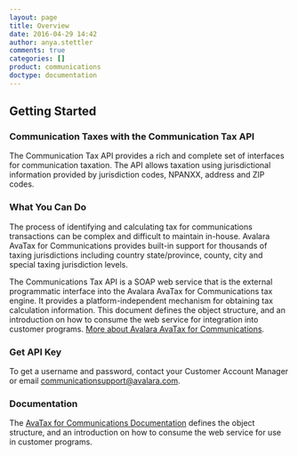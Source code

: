 ```yaml
---
layout: page
title: Overview
date: 2016-04-29 14:42
author: anya.stettler
comments: true
categories: []
product: communications
doctype: documentation
---
```

<h2>Getting Started</h2>
<h3>Communication Taxes with the Communication Tax API</h3>
The Communication Tax API provides a rich and complete set of interfaces for communication taxation. The API allows taxation using jurisdictional information provided by jurisdiction codes, NPANXX, address and ZIP codes.
<h3>What You Can Do</h3>
The process of identifying and calculating tax for communications transactions can be complex and difficult to maintain in-house. Avalara AvaTax for Communications provides built-in support for thousands of taxing jurisdictions including country state/province, county, city and special taxing jurisdiction levels.

The Communications Tax API is a SOAP web service that is the external programmatic interface into the Avalara AvaTax for Communications tax engine. It provides a platform-independent mechanism for obtaining tax calculation information. This document defines the object structure, and an introduction on how to consume the web service for integration into customer programs. <a href="https://www.avalara.com/products/communications-tax/">More about Avalara AvaTax for Communications</a>.
<h3>Get API Key</h3>
To get a username and password, contact your Customer Account Manager or email <a href="mailto:communicationsupport@avalara.com">communicationsupport@avalara.com</a>.
<h3>Documentation</h3>
The <a href="http://developer.avalara.com/api-documentation/communications-api/api-reference">AvaTax for Communications Documentation</a> defines the object structure, and an introduction on how to consume the web service for use in customer programs.

